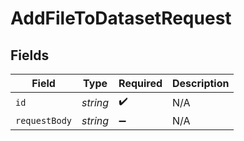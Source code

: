 # AddFileToDatasetRequest


## Fields

| Field              | Type               | Required           | Description        |
| ------------------ | ------------------ | ------------------ | ------------------ |
| `id`               | *string*           | :heavy_check_mark: | N/A                |
| `requestBody`      | *string*           | :heavy_minus_sign: | N/A                |